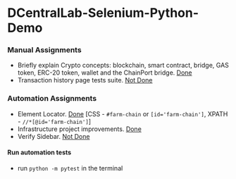 # DCentralLab-Selenium-Python-Demo

### Manual Assignments
* Briefly explain Crypto concepts: blockchain, smart contract, bridge, GAS token, ERC-20 token, wallet and the ChainPort bridge. [Done](manual/crypto_concepts.txt)
* Transaction history page tests suite. [Not Done](manual/transaction_tab_test_cases.txt)


### Automation Assignments
* Element Locator. [Done](tests/test_tokens_farm.py) [CSS - `#farm-chain` or `[id='farm-chain']`, XPATH - `//*[@id='farm-chain']`]
* Infrastructure project improvements. [Done](infra_improvements.md)
* Verify Sidebar. [Not Done](tests/test_tokens_farm.py)


#### Run automation tests
* run `python -m pytest` in the terminal